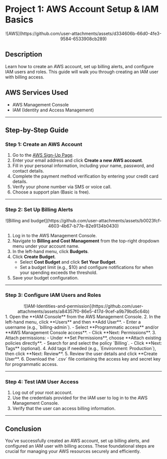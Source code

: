 # Project 1: AWS Account Setup & IAM Basics
<div align="center">![AWS](https://github.com/user-attachments/assets/d334606b-66d0-4fe3-9584-6533908cb289)</div>


## **Description**
Learn how to create an AWS account, set up billing alerts, and configure IAM users and roles. This guide will walk you through creating an IAM user with billing access.

## **AWS Services Used**
- AWS Management Console
- IAM (Identity and Access Management)

---

## **Step-by-Step Guide**

### **Step 1: Create an AWS Account**
1. Go to the [AWS Sign-Up Page](https://aws.amazon.com/).
2. Enter your email address and click **Create a new AWS account**.
3. Fill in your personal information, including your name, password, and contact details.
4. Complete the payment method verification by entering your credit card details.
5. Verify your phone number via SMS or voice call.
6. Choose a support plan (Basic is free).

---

### **Step 2: Set Up Billing Alerts**
<div align="center">![Billing and budget](https://github.com/user-attachments/assets/b0023fcf-4603-4b67-b77e-82e9134b0430)</div>

1. Log in to the AWS Management Console.
2. Navigate to **Billing and Cost Management** from the top-right dropdown menu under your account name.
3. In the left-hand menu, click **Budgets**.
4. Click **Create Budget**.
   - Select **Cost Budget** and click **Set Your Budget**.
   - Set a budget limit (e.g., $10) and configure notifications for when your spending exceeds the threshold.
5. Save your budget configuration.

---
### **Step 3: Configure IAM Users and Roles**
<div align="center">![IAM-Identities-and-permission](https://github.com/user-attachments/assets/a84357f0-86e5-417d-9cef-a9b79bd5c64b)</div>
1. Open the **IAM Console** from the AWS Management Console.
2. In the left-hand menu, click **Users** and then **Add User**.
   - Enter a username (e.g., `billing-admin`).
   - Select **Programmatic access** and/or **AWS Management Console access**.
   - Click **Next: Permissions**.
3. Attach permissions:
   - Under **Set Permissions**, choose **Attach existing policies directly**.
   - Search for and select the policy `Billing`.
   - Click **Next: Tags** (optional).
4. Add tags if needed (e.g., `Environment: Production`), then click **Next: Review**.
5. Review the user details and click **Create User**.
6. Download the `.csv` file containing the access key and secret key for programmatic access.

---

### **Step 4: Test IAM User Access**
1. Log out of your root account.
2. Use the credentials provided for the IAM user to log in to the AWS Management Console.
3. Verify that the user can access billing information.

---

## **Conclusion**
You’ve successfully created an AWS account, set up billing alerts, and configured an IAM user with billing access. These foundational steps are crucial for managing your AWS resources securely and efficiently.
